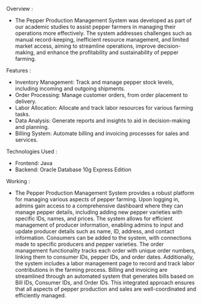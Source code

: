 Overview :
- The Pepper Production Management System was developed as part of our academic studies to assist pepper farmers in managing their operations more effectively. The system addresses challenges such as manual record-keeping, inefficient resource management, and limited market access, aiming to streamline operations, improve decision-making, and enhance the profitability and sustainability of pepper farming.

Features : 
- Inventory Management: Track and manage pepper stock levels, including incoming and outgoing shipments.
- Order Processing: Manage customer orders, from order placement to delivery.
- Labor Allocation: Allocate and track labor resources for various farming tasks.
- Data Analysis: Generate reports and insights to aid in decision-making and planning.
- Billing System: Automate billing and invoicing processes for sales and services.

Technologies Used :
- Frontend: Java
- Backend: Oracle Database 10g Express Edition

Working : 
- The Pepper Production Management System provides a robust platform for managing various aspects of pepper farming. Upon logging in, admins gain access to a comprehensive dashboard where they can manage pepper details, including adding new pepper varieties with specific IDs, names, and prices. The system allows for efficient management of producer information, enabling admins to input and update producer details such as name, ID, address, and contact information. Consumers can be added to the system, with connections made to specific producers and pepper varieties. The order management functionality tracks each order with unique order numbers, linking them to consumer IDs, pepper IDs, and order dates. Additionally, the system includes a labor management page to record and track labor contributions in the farming process. Billing and invoicing are streamlined through an automated system that generates bills based on Bill IDs, Consumer IDs, and Order IDs. This integrated approach ensures that all aspects of pepper production and sales are well-coordinated and efficiently managed.
  
  
